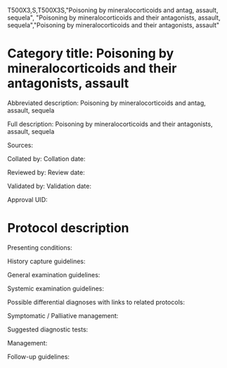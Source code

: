 T500X3,S,T500X3S,"Poisoning by mineralocorticoids and antag, assault, sequela", "Poisoning by mineralocorticoids and their antagonists, assault, sequela","Poisoning by mineralocorticoids and their antagonists, assault"
# Category title: Poisoning by mineralocorticoids and their antagonists, assault

Abbreviated description: Poisoning by mineralocorticoids and antag, assault, sequela

Full description: Poisoning by mineralocorticoids and their antagonists, assault, sequela

Sources:

Collated by:
Collation date:

Reviewed by:
Review date:

Validated by:
Validation date:

Approval UID:

# Protocol description

Presenting conditions:

History capture guidelines:

General examination guidelines:

Systemic examination guidelines:

Possible differential diagnoses with links to related protocols:

Symptomatic / Palliative management:

Suggested diagnostic tests:

Management:

Follow-up guidelines:
